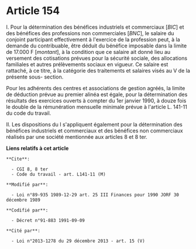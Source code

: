 # Article 154

I. Pour la détermination des bénéfices industriels et commerciaux [*BIC*] et des bénéfices des professions non commerciales
[*BNC*], le salaire du conjoint participant effectivement à l'exercice de la profession peut, à la demande du contribuable,
être déduit du bénéfice imposable dans la limite de 17.000 F [*montant*], à la condition que ce salaire ait donné lieu au
versement des cotisations prévues pour la sécurité sociale, des allocations familiales et autres prélèvements sociaux en
vigueur. Ce salaire est rattaché, à ce titre, à la catégorie des traitements et salaires visés au V de la présente sous-
section.

Pour les adhérents des centres et associations de gestion agréés, la limite de déduction prévue au premier alinéa est égale,
pour la détermination des résultats des exercices ouverts à compter du 1er janvier 1990, à douze fois le double de la
rémunération mensuelle minimale prévue à l'article L. 141-11 du code du travail.

II. Les dispositions du I s'appliquent également pour la détermination des bénéfices industriels et commerciaux et des
bénéfices non commerciaux réalisés par une société mentionnée aux articles 8 et 8 ter.

**Liens relatifs à cet article**

	**Cite**:

	  - CGI 8, 8 ter
	  - Code du travail - art. L141-11 (M)

	**Modifié par**:

	  - Loi n°89-935 1989-12-29 art. 25 III Finances pour 1990 JORF 30 décembre 1989

	**Codifié par**:

	  - Décret n°91-883 1991-09-09

	**Cité par**:

	  - Loi n°2013-1278 du 29 décembre 2013 - art. 15 (V)
